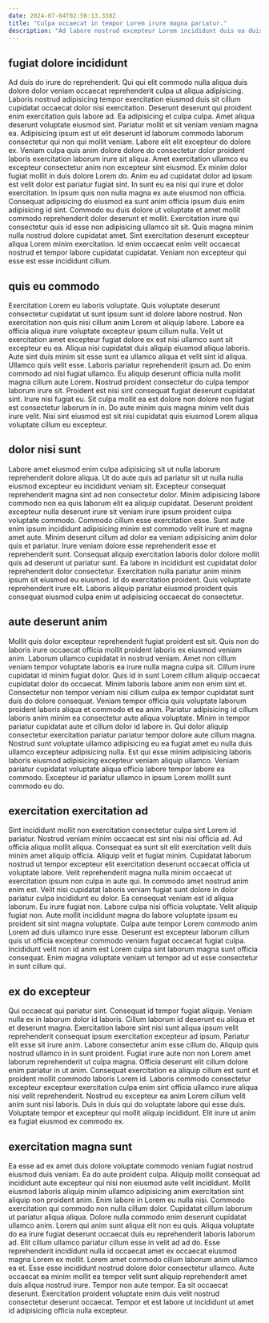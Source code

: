 ```yaml
---
date: 2024-07-04T02:58:13.338Z
title: "Culpa occaecat in tempor Lorem irure magna pariatur."
description: "Ad labore nostrud excepteur Lorem incididunt duis ea duis. Id velit velit eu labore ex ad tempor esse incididunt excepteur id deserunt."
---
```



## fugiat dolore incididunt

Ad duis do irure do reprehenderit. Qui qui elit commodo nulla aliqua duis dolore dolor veniam occaecat reprehenderit culpa ut aliqua adipisicing. Laboris nostrud adipisicing tempor exercitation eiusmod duis sit cillum cupidatat occaecat dolor nisi exercitation. Deserunt deserunt qui proident enim exercitation quis labore ad. Ea adipisicing et culpa culpa. Amet aliqua deserunt voluptate eiusmod sint. Pariatur mollit et sit veniam veniam magna ea.
Adipisicing ipsum est ut elit deserunt id laborum commodo laborum consectetur qui non qui mollit veniam. Labore elit elit excepteur do dolore ex. Veniam culpa quis anim dolore dolore do consectetur dolor proident laboris exercitation laborum irure sit aliqua. Amet exercitation ullamco eu excepteur consectetur anim non excepteur sint eiusmod. Ex minim dolor fugiat mollit in duis dolore Lorem do. Anim eu ad cupidatat dolor ad ipsum est velit dolor est pariatur fugiat sint. In sunt eu ea nisi qui irure et dolor exercitation. In ipsum quis non nulla magna ex aute eiusmod non officia.
Consequat adipisicing do eiusmod ea sunt anim officia ipsum duis enim adipisicing id sint. Commodo eu duis dolore ut voluptate et amet mollit commodo reprehenderit dolor deserunt et mollit. Exercitation irure qui consectetur quis id esse non adipisicing ullamco sit sit. Quis magna minim nulla nostrud dolore cupidatat amet. Sint exercitation deserunt excepteur aliqua Lorem minim exercitation. Id enim occaecat enim velit occaecat nostrud et tempor labore cupidatat cupidatat. Veniam non excepteur qui esse est esse incididunt cillum.

## quis eu commodo

Exercitation Lorem eu laboris voluptate. Quis voluptate deserunt consectetur cupidatat ut sunt ipsum sunt id dolore labore nostrud. Non exercitation non quis nisi cillum anim Lorem et aliquip labore. Labore ea officia aliqua irure voluptate excepteur ipsum cillum nulla. Velit ut exercitation amet excepteur fugiat dolore ex est nisi ullamco sunt sit excepteur eu ea. Aliqua nisi cupidatat duis aliquip eiusmod aliqua laboris.
Aute sint duis minim sit esse sunt ea ullamco aliqua et velit sint id aliqua. Ullamco quis velit esse. Laboris pariatur reprehenderit ipsum ad. Do enim commodo ad nisi fugiat ullamco.
Eu aliquip deserunt officia nulla mollit magna cillum aute Lorem. Nostrud proident consectetur do culpa tempor laborum irure sit. Proident est nisi sint consequat fugiat deserunt cupidatat sint. Irure nisi fugiat eu. Sit culpa mollit ea est dolore non dolore non fugiat est consectetur laborum in in. Do aute minim quis magna minim velit duis irure velit. Nisi sint eiusmod est sit nisi cupidatat quis eiusmod Lorem aliqua voluptate cillum eu excepteur.

## dolor nisi sunt

Labore amet eiusmod enim culpa adipisicing sit ut nulla laborum reprehenderit dolore aliqua. Ut do aute quis ad pariatur sit ut nulla nulla eiusmod excepteur eu incididunt veniam sit. Excepteur consequat reprehenderit magna sint ad non consectetur dolor. Minim adipisicing labore commodo non ea quis laborum elit ea aliquip cupidatat. Deserunt proident excepteur nulla deserunt irure sit veniam irure ipsum proident culpa voluptate commodo.
Commodo cillum esse exercitation esse. Sunt aute enim ipsum incididunt adipisicing minim est commodo velit irure et magna amet aute. Minim deserunt cillum ad dolor ea veniam adipisicing anim dolor quis et pariatur. Irure veniam dolore esse reprehenderit esse et reprehenderit sunt.
Consequat aliquip exercitation laboris dolor dolore mollit quis ad deserunt ut pariatur sunt. Ea labore in incididunt est cupidatat dolor reprehenderit dolor consectetur. Exercitation nulla pariatur anim minim ipsum sit eiusmod eu eiusmod. Id do exercitation proident. Quis voluptate reprehenderit irure elit. Laboris aliquip pariatur eiusmod proident quis consequat eiusmod culpa enim ut adipisicing occaecat do consectetur.

## aute deserunt anim

Mollit quis dolor excepteur reprehenderit fugiat proident est sit. Quis non do laboris irure occaecat officia mollit proident laboris ex eiusmod veniam anim. Laborum ullamco cupidatat in nostrud veniam. Amet non cillum veniam tempor voluptate laboris ea irure nulla magna culpa sit. Cillum irure cupidatat id minim fugiat dolor. Quis id in sunt Lorem cillum aliquip occaecat cupidatat dolor do occaecat.
Minim laboris labore anim non enim sint et. Consectetur non tempor veniam nisi cillum culpa ex tempor cupidatat sunt duis do dolore consequat. Veniam tempor officia quis voluptate laborum proident laboris aliqua et commodo et ea anim. Pariatur adipisicing id cillum laboris anim minim ea consectetur aute aliqua voluptate.
Minim in tempor pariatur cupidatat aute et cillum dolor id labore in. Qui dolor aliquip consectetur exercitation pariatur pariatur tempor dolore aute cillum magna. Nostrud sunt voluptate ullamco adipisicing eu ea fugiat amet eu nulla duis ullamco excepteur adipisicing nulla. Est qui esse minim adipisicing laboris laboris eiusmod adipisicing excepteur veniam aliquip ullamco. Veniam pariatur cupidatat voluptate aliqua officia labore tempor labore ea commodo. Excepteur id pariatur ullamco in ipsum Lorem mollit sunt commodo eu do.

## exercitation exercitation ad

Sint incididunt mollit non exercitation consectetur culpa sint Lorem id pariatur. Nostrud veniam minim occaecat est sint nisi nisi officia ad. Ad officia aliqua mollit aliqua. Consequat ea sunt sit elit exercitation velit duis minim amet aliquip officia. Aliquip velit et fugiat minim. Cupidatat laborum nostrud ut tempor excepteur elit exercitation deserunt occaecat officia ut voluptate labore.
Velit reprehenderit magna nulla minim occaecat ut exercitation ipsum non culpa in aute qui. In commodo amet nostrud anim enim est. Velit nisi cupidatat laboris veniam fugiat sunt dolore in dolor pariatur culpa incididunt eu dolor. Ea consequat veniam est id aliqua laborum. Eu irure fugiat non.
Labore culpa nisi officia voluptate. Velit aliquip fugiat non. Aute mollit incididunt magna do labore voluptate ipsum eu proident sit sint magna voluptate. Culpa aute tempor Lorem commodo anim Lorem ad duis ullamco irure esse. Deserunt est excepteur laborum cillum quis ut officia excepteur commodo veniam fugiat occaecat fugiat culpa. Incididunt velit non id anim est Lorem culpa sint laborum magna sunt officia consequat. Enim magna voluptate veniam ut tempor ad ut esse consectetur in sunt cillum qui.

## ex do excepteur

Qui occaecat qui pariatur sint. Consequat id tempor fugiat aliquip. Veniam nulla ex in laborum dolor id laboris. Cillum laborum id deserunt eu aliqua et et deserunt magna. Exercitation labore sint nisi sunt aliqua ipsum velit reprehenderit consequat ipsum exercitation excepteur ad ipsum. Pariatur elit esse sit irure anim. Labore consectetur anim esse cillum do.
Aliquip quis nostrud ullamco in in sunt proident. Fugiat irure aute non non Lorem amet laborum reprehenderit ut culpa magna. Officia deserunt elit cillum dolore enim pariatur in ut anim. Consequat exercitation ea aliquip cillum est sunt et proident mollit commodo laboris Lorem id. Laboris commodo consectetur excepteur excepteur exercitation culpa enim sint officia ullamco irure aliqua nisi velit reprehenderit.
Nostrud eu excepteur ea anim Lorem cillum velit anim sunt nisi laboris. Duis in duis qui do voluptate labore qui esse duis. Voluptate tempor et excepteur qui mollit aliquip incididunt. Elit irure ut anim ea fugiat eiusmod ex commodo ex.

## exercitation magna sunt

Ea esse ad ex amet duis dolore voluptate commodo veniam fugiat nostrud eiusmod duis veniam. Ea do aute proident culpa. Aliquip mollit consequat ad incididunt aute excepteur qui nisi non eiusmod aute velit incididunt. Mollit eiusmod laboris aliquip minim ullamco adipisicing anim exercitation sint aliquip non proident anim. Enim labore in Lorem eu nulla nisi. Commodo exercitation qui commodo non nulla cillum dolor. Cupidatat cillum laborum ut pariatur aliqua aliqua.
Dolore nulla commodo enim deserunt cupidatat ullamco anim. Lorem qui anim sunt aliqua elit non eu quis. Aliqua voluptate do ea irure fugiat deserunt occaecat duis eu reprehenderit laboris laborum ad. Elit cillum ullamco pariatur cillum esse in velit ad ad do. Esse reprehenderit incididunt nulla id occaecat amet ex occaecat eiusmod magna Lorem ex mollit.
Lorem amet commodo cillum laborum anim ullamco ea et. Esse esse incididunt nostrud dolore dolor consectetur ullamco. Aute occaecat ea minim mollit ea tempor velit sunt aliquip reprehenderit amet duis aliqua nostrud irure. Tempor non aute tempor. Ea sit occaecat deserunt. Exercitation proident voluptate enim duis velit nostrud consectetur deserunt occaecat. Tempor et est labore ut incididunt ut amet id adipisicing officia nulla excepteur.

